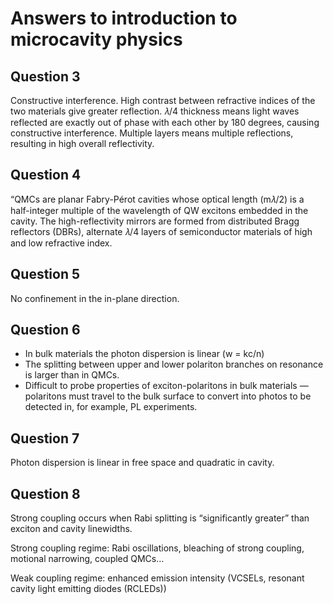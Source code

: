 # Answers to introduction to microcavity physics
## Question 3
Constructive interference. High contrast between refractive indices of the two materials give greater reflection. 𝜆/4 thickness means light waves reflected are exactly out of phase with each other by 180 degrees, causing constructive interference. Multiple layers means multiple reflections, resulting in high overall reflectivity.

## Question 4
“QMCs are planar Fabry-Pérot cavities whose optical length (m𝜆/2) is a half-integer multiple of the wavelength of QW excitons embedded in the cavity. The high-reflectivity mirrors are formed from distributed Bragg reflectors (DBRs), alternate 𝜆/4 layers of semiconductor materials of high and low refractive index.

## Question 5
No confinement in the in-plane direction.

## Question 6
- In bulk materials the photon dispersion is linear (w = kc/n)
- The splitting between upper and lower polariton branches on resonance is larger than in QMCs.
- Difficult to probe properties of exciton-polaritons in bulk materials — polaritons must travel to the bulk surface to convert into photos to be detected in, for example, PL experiments. 
## Question 7
Photon dispersion is linear in free space and quadratic in cavity.

## Question 8
Strong coupling occurs when Rabi splitting is “significantly greater” than exciton and cavity linewidths.

Strong coupling regime: Rabi oscillations, bleaching of strong coupling, motional narrowing, coupled QMCs…

Weak coupling regime: enhanced emission intensity (VCSELs, resonant cavity light emitting diodes (RCLEDs)) 